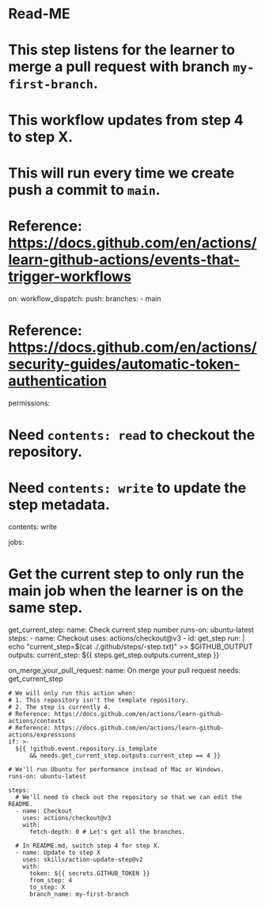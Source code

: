 # Read-ME


# This step listens for the learner to merge a pull request with branch `my-first-branch`.
# This workflow updates from step 4 to step X.

# This will run every time we create push a commit to `main`.
# Reference: https://docs.github.com/en/actions/learn-github-actions/events-that-trigger-workflows
on:
  workflow_dispatch:
  push:
    branches:
      - main

# Reference: https://docs.github.com/en/actions/security-guides/automatic-token-authentication
permissions:
  # Need `contents: read` to checkout the repository.
  # Need `contents: write` to update the step metadata.
  contents: write

jobs:
  # Get the current step to only run the main job when the learner is on the same step.
  get_current_step:
    name: Check current step number
    runs-on: ubuntu-latest
    steps:
      - name: Checkout
        uses: actions/checkout@v3
      - id: get_step
        run: |
          echo "current_step=$(cat ./.github/steps/-step.txt)" >> $GITHUB_OUTPUT
    outputs:
      current_step: ${{ steps.get_step.outputs.current_step }}

  on_merge_your_pull_request:
    name: On merge your pull request
    needs: get_current_step

    # We will only run this action when:
    # 1. This repository isn't the template repository.
    # 2. The step is currently 4.
    # Reference: https://docs.github.com/en/actions/learn-github-actions/contexts
    # Reference: https://docs.github.com/en/actions/learn-github-actions/expressions
    if: >-
      ${{ !github.event.repository.is_template
          && needs.get_current_step.outputs.current_step == 4 }}

    # We'll run Ubuntu for performance instead of Mac or Windows.
    runs-on: ubuntu-latest

    steps:
      # We'll need to check out the repository so that we can edit the README.
      - name: Checkout
        uses: actions/checkout@v3
        with:
          fetch-depth: 0 # Let's get all the branches.

      # In README.md, switch step 4 for step X.
      - name: Update to step X
        uses: skills/action-update-step@v2
        with:
          token: ${{ secrets.GITHUB_TOKEN }}
          from_step: 4
          to_step: X
          branch_name: my-first-branch
